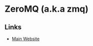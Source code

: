 # ZeroMQ (a.k.a zmq)

## Links

- [Main Website](https://zeromq.org/)

<!-- ## Issues -->

<!-- ####

```log
info(f"Found zmq.h in {include_dir}")
```

TODO-->
